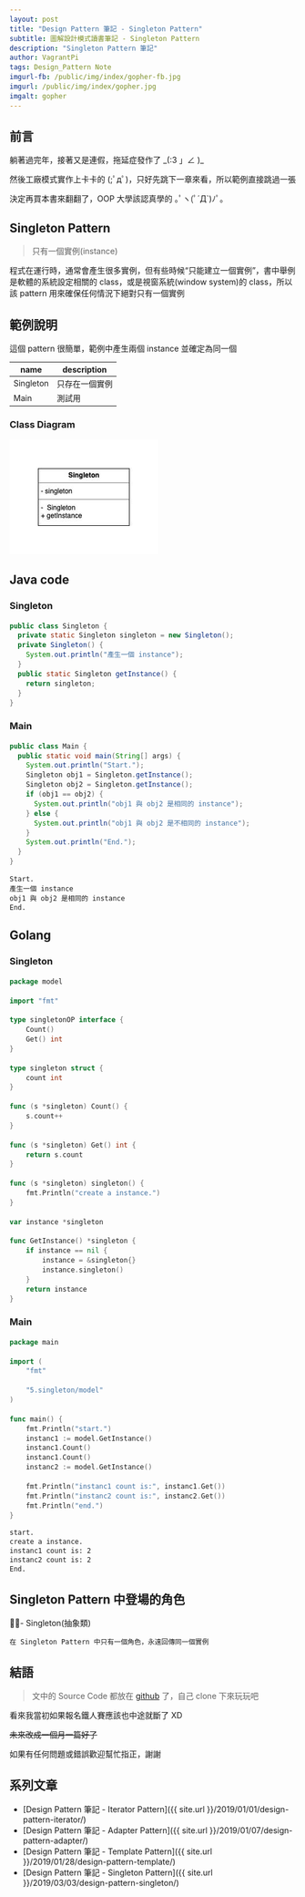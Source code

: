 ```yaml
---
layout: post
title: "Design Pattern 筆記 - Singleton Pattern"
subtitle: 圖解設計模式讀書筆記 - Singleton Pattern
description: "Singleton Pattern 筆記"
author: VagrantPi
tags: Design_Pattern Note
imgurl-fb: /public/img/index/gopher-fb.jpg
imgurl: /public/img/index/gopher.jpg
imgalt: gopher 
---
```


## 前言

躺著過完年，接著又是連假，拖延症發作了 \_(:3 」∠ )\_

然後工廠模式實作上卡卡的 (;ﾟдﾟ)，只好先跳下一章來看，所以範例直接跳過一張

決定再買本書來翻翻了，OOP 大學該認真學的 ｡ﾟヽ(ﾟ´Д`)ﾉﾟ｡

## Singleton Pattern

> 只有一個實例(instance)

程式在運行時，通常會產生很多實例，但有些時候“只能建立一個實例”，書中舉例是軟體的系統設定相關的 class，或是視窗系統(window system)的 class，所以該 pattern 用來確保任何情況下絕對只有一個實例

## 範例說明

這個 pattern 很簡單，範例中產生兩個 instance 並確定為同一個 

name | description
-----|--------------
Singleton | 只存在一個實例
Main | 測試用

### Class Diagram

![singleton Class Diagram](/public/img/post/design_pattern/singleton_pattern.jpg)

## Java code

### Singleton

```java
public class Singleton {
  private static Singleton singleton = new Singleton();
  private Singleton() {
    System.out.println("產生一個 instance");
  }
  public static Singleton getInstance() {
    return singleton;
  }
}
```

### Main

```java
public class Main {
  public static void main(String[] args) {
    System.out.println("Start.");
    Singleton obj1 = Singleton.getInstance();
    Singleton obj2 = Singleton.getInstance();
    if (obj1 == obj2) {
      System.out.println("obj1 與 obj2 是相同的 instance");
    } else {
      System.out.println("obj1 與 obj2 是不相同的 instance");
    }
    System.out.println("End.");
  }
}
```

```
Start.
產生一個 instance
obj1 與 obj2 是相同的 instance
End.
```

## Golang 

### Singleton

```go
package model

import "fmt"

type singletonOP interface {
	Count()
	Get() int
}

type singleton struct {
	count int
}

func (s *singleton) Count() {
	s.count++
}

func (s *singleton) Get() int {
	return s.count
}

func (s *singleton) singleton() {
	fmt.Println("create a instance.")
}

var instance *singleton

func GetInstance() *singleton {
	if instance == nil {
		instance = &singleton{}
		instance.singleton()
	}
	return instance
}
```

### Main

```go
package main

import (
	"fmt"

	"5.singleton/model"
)

func main() {
	fmt.Println("start.")
	instanc1 := model.GetInstance()
	instanc1.Count()
	instanc1.Count()
	instanc2 := model.GetInstance()

	fmt.Println("instanc1 count is:", instanc1.Get())
	fmt.Println("instanc2 count is:", instanc2.Get())
	fmt.Println("end.")
}
```

```
start.
create a instance.
instanc1 count is: 2
instanc2 count is: 2
End.
```

## Singleton Pattern 中登場的角色

- Singleton(抽象類)

    在 Singleton Pattern 中只有一個角色，永遠回傳同一個實例

## 結語

> 文中的 Source Code 都放在 [github](https://github.com/VagrantPi/golang-design-pattern/tree/master/5.singleton) 了，自己 clone 下來玩玩吧

看來我當初如果報名鐵人賽應該也中途就斷了 XD

~~未來改成一個月一篇好了~~

如果有任何問題或錯誤歡迎幫忙指正，謝謝


## 系列文章

- [Design Pattern 筆記 - Iterator Pattern]({{ site.url }}/2019/01/01/design-pattern-iterator/)
- [Design Pattern 筆記 - Adapter Pattern]({{ site.url }}/2019/01/07/design-pattern-adapter/)
- [Design Pattern 筆記 - Template Pattern]({{ site.url }}/2019/01/28/design-pattern-template/)
- [Design Pattern 筆記 - Singleton Pattern]({{ site.url }}/2019/03/03/design-pattern-singleton/)




